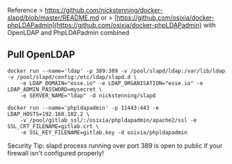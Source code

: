 Reference > https://github.com/nickstenning/docker-slapd/blob/master/README.md or > [https://github.com/osixia/docker-phpLDAPadmin](https://github.com/osixia/docker-phpLDAPadmin) with OpenLDAP and PhpLDAPadmin combined

## Pull OpenLDAP

	docker run --name='ldap' -p 389:389 -v /pool/slapd/ldap:/var/lib/ldap -v /pool/slapd/config:/etc/ldap/slapd.d \
		-e LDAP_DOMAIN="esse.io" -e LDAP_ORGANISATION="esse.io" -e LDAP_ADMIN_PASSWORD=mysecret \
		-e SERVER_NAME="ldap" -d nickstenning/slapd

	docker run --name='phpldapadmin' -p 11443:443 -e LDAP_HOSTS=192.168.102.2 \
		-v /pool/gitlab_ssl/:/osixia/phpldapadmin/apache2/ssl -e SSL_CRT_FILENAME=gitlab.crt \
		-e SSL_KEY_FILENAME=gitlab.key -d osixia/phpldapadmin

Security Tip: slapd process running over port 389 is open to public if your firewall isn't configured properly!
